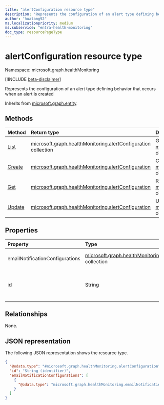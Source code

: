 ```yaml
---
title: "alertConfiguration resource type"
description: "Represents the configuration of an alert type defining behavior that occurs when an alert is created."
author: "huatang92"
ms.localizationpriority: medium
ms.subservice: "entra-health-monitoring"
doc_type: resourcePageType
---
```


# alertConfiguration resource type

Namespace: microsoft.graph.healthMonitoring

[!INCLUDE [beta-disclaimer](../../includes/beta-disclaimer.md)]

Represents the configuration of an alert type defining behavior that occurs when an alert is created


Inherits from [microsoft.graph.entity](../resources/entity.md).

## Methods
|Method|Return type|Description|
|:---|:---|:---|
|[List](../api/healthmonitoring-healthmonitoringroot-list-alertconfigurations.md)|[microsoft.graph.healthMonitoring.alertConfiguration](../resources/healthmonitoring-alertconfiguration.md) collection|Get a list of the [microsoft.graph.healthMonitoring.alertConfiguration](../resources/healthmonitoring-alertconfiguration.md) objects and their properties.|
|[Create](../api/healthmonitoring-healthmonitoringroot-post-alertconfigurations.md)|[microsoft.graph.healthMonitoring.alertConfiguration](../resources/healthmonitoring-alertconfiguration.md)|Create a new [microsoft.graph.healthMonitoring.alertConfiguration](../resources/healthmonitoring-alertconfiguration.md) object.|
|[Get](../api/healthmonitoring-alertconfiguration-get.md)|[microsoft.graph.healthMonitoring.alertConfiguration](../resources/healthmonitoring-alertconfiguration.md)|Read the properties and relationships of a [microsoft.graph.healthMonitoring.alertConfiguration](../resources/healthmonitoring-alertconfiguration.md) object.|
|[Update](../api/healthmonitoring-alertconfiguration-update.md)|[microsoft.graph.healthMonitoring.alertConfiguration](../resources/healthmonitoring-alertconfiguration.md)|Update the properties of a [microsoft.graph.healthMonitoring.alertConfiguration](../resources/healthmonitoring-alertconfiguration.md) object.|

## Properties
|Property|Type|Description|
|:---|:---|:---|
|emailNotificationConfigurations|[microsoft.graph.healthMonitoring.emailNotificationConfiguration](../resources/healthmonitoring-emailnotificationconfiguration.md) collection|Email notification settings for the particular alert type.|
|id|String|Unique id of this alert under associated tenant tenant. Inherited from [microsoft.graph.entity](../resources/entity.md).|

## Relationships
None.

## JSON representation
The following JSON representation shows the resource type.
<!-- {
  "blockType": "resource",
  "keyProperty": "id",
  "@odata.type": "microsoft.graph.healthMonitoring.alertConfiguration",
  "baseType": "microsoft.graph.entity",
  "openType": false
}
-->
``` json
{
  "@odata.type": "#microsoft.graph.healthMonitoring.alertConfiguration",
  "id": "String (identifier)",
  "emailNotificationConfigurations": [
    {
      "@odata.type": "microsoft.graph.healthMonitoring.emailNotificationConfiguration"
    }
  ]
}
```

